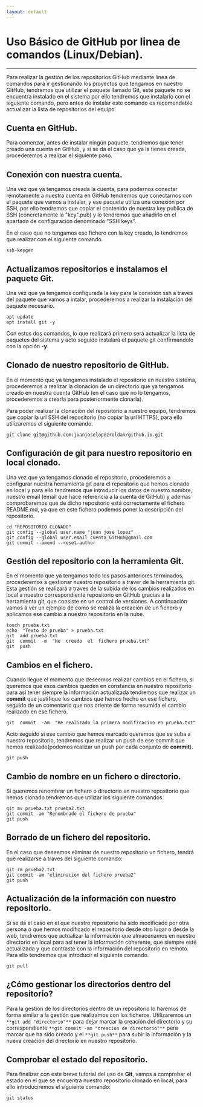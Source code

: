```yaml
---
layout: default
---
```


# [](#header-1)Uso Básico de GitHub por linea de comandos (Linux/Debian).
***
Para realizar la gestión de los repositorios GitHub mediante linea de comandos para ir gestionando los proyectos que tengamos en nuestro GitHub, tendremos que utilizar el paquete llamado Git, este paquete no se encuentra instalado en el sistema por ello tendremos que instalarlo con el siguiente comando, pero antes de instalar este comando es recomendable actualizar la lista de repositorios del equipo.

## [](#header-2)Cuenta en GitHub.
Para comenzar, antes de instalar ningún paquete, tendremos que tener creado una cuenta en GitHub, y si se da el caso que ya la tienes creada, procederemos a realizar el siguiente paso.

## [](#header-2)Conexión con nuestra cuenta.
Una vez que ya tengamos creada la cuenta, para podernos conectar remotamente a nuestra cuenta en GitHub tendremos que conectarnos con el paquete que vamos a instalar, y ese paquete utiliza una conexión por SSH, por ello tendremos que copiar el contenido de nuestra key publica de SSH (concretamente la "key".pub) y lo tendremos que añadirlo en el apartado de configuración denominado "SSH keys".

En el caso que no tengamos ese fichero con la key creado, lo tendremos que realizar con el siguiente comando.

```
ssh-keygen
```

## [](#header-2)Actualizamos repositorios e instalamos el paquete Git.
Una vez que ya tengamos configurada la key para la conexión ssh a traves del paquete que vamos a intalar, procederemos a realizar la instalación del paquete necesario.

```
apt update
apt install git -y
```

Con estos dos comandos, lo que realizará primero será actualizar la lista de paquetes del sistema y acto seguido instalará el paquete git confirmandolo con la opción **-y**.

## [](#header-2)Clonado de nuestro repositorio de GitHub.
En el momento que ya tengamos instalado el repositorio en nuestro sistema, procederemos a realizar la clonación de un directorio que ya tengamos creado en nuestra cuenta GitHub (en el caso que no lo tengamos, procederemos a crearla para posteriormente clonarla).

Para poder realizar la clonación del repositorio a nuestro equipo, tendremos que copiar la url SSH del repositorio (no copiar la url HTTPS), para ello utilizaremos el siguiente comando.

```
git clone git@github.com:juanjoselopezroldan/github.io.git
```

## [](#header-2)Configuración de git para nuestro repositorio en local clonado.
Una vez que ya tengamos clonado el repositorio, procederemos a configurar nuestra herramienta git para el repositorio que hemos clonado en local y para ello tendremos que introducir los datos de nuestro nombre, nuestro email (email que hace referencia a la cuenta de GitHub) y ademas comprobaremos que de dicho repositorio está correctamente el fichero README.md, ya que en este fichero podemos poner la descripción del repositorio.

```
cd "REPOSITORIO CLONADO"
git config --global user.name "juan jose lopez"
git config --global user.email cuenta_GitHub@gmail.com
git commit --amend --reset-author
```

## [](#header-2)Gestión del repositorio con la herramienta Git.
En el momento que ya tengamos todo los pasos anteriores terminados, procederemos a gestionar nuestro repositorio a traver de la herramienta git.
Esta gestión se realizará a traves de la subida de los cambios realizados en local a nuestro correspondiente repositorio en GitHub gracias a la herramienta git, que consiste en un control de versiones.
A continuación vamos a ver un ejemplo de como se realiza la creación de un fichero y aplicamos ese cambio a nuestro repositorio en la nube.

```
touch prueba.txt
echo  "Texto de prueba" > prueba.txt
git  add prueba.txt
git  commit  -m  "He  creado  el  fichero prueba.txt"
git  push
```

## [](#header-2)Cambios en el fichero.
Cuando llegue el momento que deseemos realizar cambios en el fichero, si queremos que esos cambios queden en constancia en nuestro repositorio para así tener siempre la información actualizada tendremos que realizar un **commit** que justifique los cambios que hemos hecho en ese fichero, seguido de un comentario que nos oriente de forma resumida el cambio realizado en ese fichero.
```
git  commit  -am  "He realizado la primera modificacion en prueba.txt"
```

Acto seguido si ese cambio que hemos marcado queremos que se suba a nuestro repositorio, tendremos que realizar un push de ese commit que hemos realizado(podemos realizar un push por cada conjunto de **commit**).

```
git push
```

## [](#header-2)Cambio de nombre en un fichero o directorio.
Si queremos renombrar un fichero o directorio en nuestro repositorio que hemos clonado tendremos que utilizar los siguiente comandos.

```
git mv prueba.txt prueba2.txt
git commit -am "Renombrado el fichero de prueba"
git push
```

## [](#header-2)Borrado de un fichero del repositorio.
En el caso que deseemos eliminar de nuestro repositorio un fichero, tendrá que realizarse a traves del siguiente comando:

```
git rm prueba2.txt
git commit -am "eliminacion del fichero prueba2"
git push
```

## [](#header-2)Actualización de la información con nuestro repositorio.
Si se da el caso en el que nuestro repositorio ha sido modificado por otra persona ó que hemos modificado el repositorio desde otro lugar o desde la web, tendremos que actualizar la información que almacenamos en nuestro directorio en local para así tener la información coherente, que siempre esté actualizada y que contraste con la información del repositorio en remoto.
Para ello tendremos que introducir el siguiente comando.

```
git pull
```

## [](#header-2)¿Cómo gestionar los directorios dentro del repositorio?
Para la gestión de los directorios dentro de un repositorio lo haremos de forma similar a la gestión que realizamos con los ficheros.
Utilizaremos un ```**git add "directorio"**``` para dejar marcar la creación del directorio y su correspondiente ```**git commit -am "creacion de directorio"**``` para marcar que ha sido creado y el ```**git push**``` para subir la información y la nueva creación del directorio en nuestro repositorio.

## [](#header-2)Comprobar el estado del repositorio.
Para finalizar con este breve tutorial del uso de **Git**, vamos a comprobar el estado en el que se encuentra nuestro repositorio clonado en local, para ello introduciremos el siguiente comando:

```
git status
```




